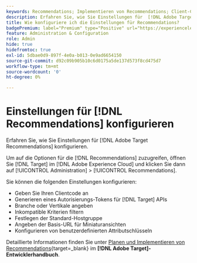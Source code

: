 ```yaml
---
keywords: Recommendations; Implementieren von Recommendations; Client-Code; Authentifizierungstoken; Branche; vertikaler Filter; inkompatibler Modus; Standard-Hostgruppe; Miniaturansicht; Authentifizierungstoken generieren; Authentifizierungstoken;
description: Erfahren Sie, wie Sie Einstellungen für  [!DNL Adobe Target Recommendations] konfigurieren.
title: Wie konfiguriere ich die Einstellungen für Recommendations?
badgePremium: label="Premium" type="Positive" url="https://experienceleague.adobe.com/docs/target/using/introduction/intro.html?lang=en#premium newtab=true" tooltip="Hier finden Sie Informationen zum Lieferumfang von Target Premium."
feature: Administration & Configuration
role: Admin
hide: true
hidefromtoc: true
exl-id: 5dbae0d9-897f-4e0a-b013-0e9ad6654150
source-git-commit: d92c09b905b10c6d0175a5de137d573f8cd475d7
workflow-type: tm+mt
source-wordcount: '0'
ht-degree: 0%

---
```


# Einstellungen für [!DNL Recommendations] konfigurieren

Erfahren Sie, wie Sie Einstellungen für [!DNL Adobe Target Recommendations] konfigurieren.

Um auf die Optionen für die [!DNL Recommendations] zuzugreifen, öffnen Sie [!DNL Target] im [!DNL Adobe Experience Cloud] und klicken Sie dann auf [!UICONTROL Administration] > [!UICONTROL Recommendations].

Sie können die folgenden Einstellungen konfigurieren:

* Geben Sie Ihren Clientcode an
* Generieren eines Autorisierungs-Tokens für [!DNL Target] APIs
* Branche oder Vertikale angeben
* Inkompatible Kriterien filtern
* Festlegen der Standard-Hostgruppe
* Angeben der Basis-URL für Miniaturansichten
* Konfigurieren von benutzerdefinierten Attributschlüsseln

Detaillierte Informationen finden Sie unter [Planen und Implementieren von Recommendations](https://experienceleague.adobe.com/en/docs/target-dev/developer/recommendations){target=_blank} im **[!DNL Adobe Target]-Entwicklerhandbuch**.
